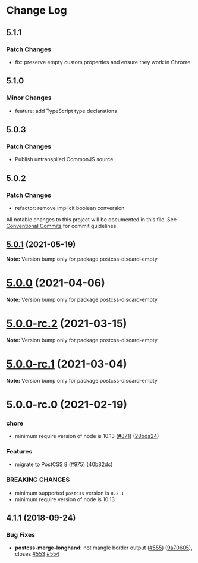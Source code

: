 # Change Log

## 5.1.1

### Patch Changes

- fix: preserve empty custom properties and ensure they work in Chrome

## 5.1.0

### Minor Changes

- feature: add TypeScript type declarations

## 5.0.3

### Patch Changes

- Publish untranspiled CommonJS source

## 5.0.2

### Patch Changes

- refactor: remove implicit boolean conversion

All notable changes to this project will be documented in this file.
See [Conventional Commits](https://conventionalcommits.org) for commit guidelines.

## [5.0.1](https://github.com/cssnano/cssnano/compare/postcss-discard-empty@5.0.0...postcss-discard-empty@5.0.1) (2021-05-19)

**Note:** Version bump only for package postcss-discard-empty

# [5.0.0](https://github.com/cssnano/cssnano/compare/postcss-discard-empty@5.0.0-rc.2...postcss-discard-empty@5.0.0) (2021-04-06)

**Note:** Version bump only for package postcss-discard-empty

# [5.0.0-rc.2](https://github.com/cssnano/cssnano/compare/postcss-discard-empty@5.0.0-rc.1...postcss-discard-empty@5.0.0-rc.2) (2021-03-15)

**Note:** Version bump only for package postcss-discard-empty

# [5.0.0-rc.1](https://github.com/cssnano/cssnano/compare/postcss-discard-empty@5.0.0-rc.0...postcss-discard-empty@5.0.0-rc.1) (2021-03-04)

**Note:** Version bump only for package postcss-discard-empty

# 5.0.0-rc.0 (2021-02-19)

### chore

- minimum require version of node is 10.13 ([#871](https://github.com/cssnano/cssnano/issues/871)) ([28bda24](https://github.com/cssnano/cssnano/commit/28bda243e32ce3ba89b3c358a5f78727b3732f11))

### Features

- migrate to PostCSS 8 ([#975](https://github.com/cssnano/cssnano/issues/975)) ([40b82dc](https://github.com/cssnano/cssnano/commit/40b82dca7f53ac02cd4fe62846dec79b898ccb49))

### BREAKING CHANGES

- minimum supported `postcss` version is `8.2.1`
- minimum require version of node is 10.13

## 4.1.1 (2018-09-24)

### Bug Fixes

- **postcss-merge-longhand:** not mangle border output ([#555](https://github.com/cssnano/cssnano/issues/555)) ([9a70605](https://github.com/cssnano/cssnano/commit/9a706050b621e7795a9bf74eb7110b5c81804ffe)), closes [#553](https://github.com/cssnano/cssnano/issues/553) [#554](https://github.com/cssnano/cssnano/issues/554)
